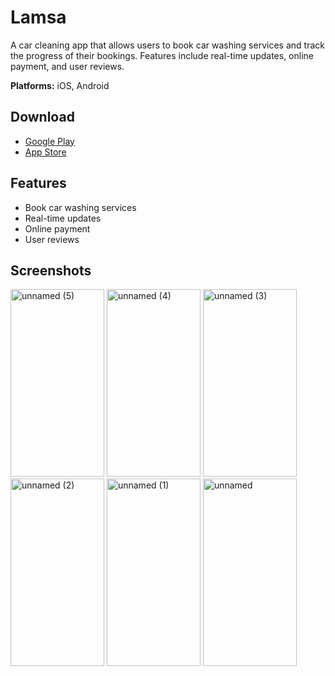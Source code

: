 # Lamsa

A car cleaning app that allows users to book car washing services and track the progress of their bookings. Features include real-time updates, online payment, and user reviews.

**Platforms:** iOS, Android

## Download

- [Google Play](https://play.google.com/store/apps/details?id=com.moltaqa.lamsa)
- [App Store](https://apps.apple.com/us/app/%D9%84%D9%85%D8%B3%D8%A9-%D9%85%D8%AA%D9%82%D9%86%D8%A9-%D8%BA%D8%B3%D9%8A%D9%84-%D8%B3%D9%8A%D8%A7%D8%B1%D8%A7%D8%AA/id6447187721)

## Features

- Book car washing services
- Real-time updates
- Online payment
- User reviews

## Screenshots

<img width="150" height="300" alt="unnamed (5)" src="https://github.com/user-attachments/assets/5b999ef2-f085-4c59-b162-e6d2a745a8a1" />
<img width="150" height="300" alt="unnamed (4)" src="https://github.com/user-attachments/assets/958fba64-7aeb-46c5-906a-f718bc8e9bc3" />
<img width="150" height="300" alt="unnamed (3)" src="https://github.com/user-attachments/assets/9a07a08c-3eb4-4f96-b195-890a98a2f3a8" />
<img width="150" height="300" alt="unnamed (2)" src="https://github.com/user-attachments/assets/cee62303-3dc5-4e8f-a702-85ec4d4308dd" />
<img width="150" height="300" alt="unnamed (1)" src="https://github.com/user-attachments/assets/30df5988-40bf-47b7-ac96-94b77d7a86ad" />
<img width="150" height="300" alt="unnamed" src="https://github.com/user-attachments/assets/73bd9c84-fc79-4c03-92f2-acc6077d058e" />

